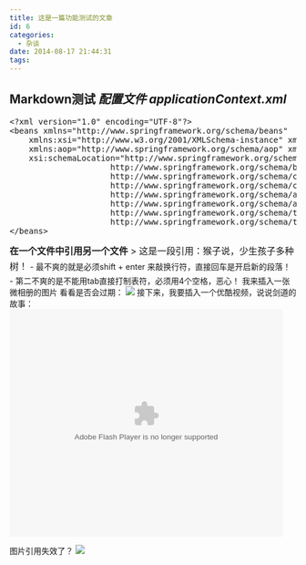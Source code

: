 ```yaml
---
title: 这是一篇功能测试的文章
id: 6
categories:
  - 杂谈
date: 2014-08-17 21:44:31
tags:
---
```


## Markdown测试 _配置文件 applicationContext.xml_

<pre class="lang:default decode:true">&lt;?xml version="1.0" encoding="UTF-8"?&gt;
&lt;beans xmlns="http://www.springframework.org/schema/beans"
    xmlns:xsi="http://www.w3.org/2001/XMLSchema-instance" xmlns:context="http://www.springframework.org/schema/context"
    xmlns:aop="http://www.springframework.org/schema/aop" xmlns:tx="http://www.springframework.org/schema/tx"
    xsi:schemaLocation="http://www.springframework.org/schema/beans
                     http://www.springframework.org/schema/beans/spring-beans-3.0.xsd
                     http://www.springframework.org/schema/context
                     http://www.springframework.org/schema/context/spring-context-3.0.xsd
                     http://www.springframework.org/schema/aop
                     http://www.springframework.org/schema/aop/spring-aop-3.0.xsd
                     http://www.springframework.org/schema/tx
                     http://www.springframework.org/schema/tx/spring-tx-3.0.xsd"&gt;
&lt;/beans&gt;</pre>

<span style="line-height: 1.714285714; font-size: 1rem;">**在一个文件中引用另一个文件** &gt; 这是一段引用：猴子说，少生孩子多种树！</span> - 最不爽的就是必须shift + enter 来敲换行符，直接回车是开启新的段落！ - 第二不爽的是不能用tab直接打制表符，必须用4个空格，恶心！ 我来插入一张微相册的图片 看看是否会过期： ![](http://ww2.sinaimg.cn/large/3d6ce2f1gw1ejo1b1q1oej20d70b2my0.jpg)
接下来，我要插入一个优酷视频，说说剑道的故事：
<embed src="http://player.youku.com/player.php/sid/XMTcyNjAyNzg4/v.swf" type="application/x-shockwave-flash" width="480" height="400" align="middle"></embed>

图片引用失效了？ ![](http://ww2.sinaimg.cn/large/3d6ce2f1gw1ejo1b1q1oej20d70b2my0.jpg)